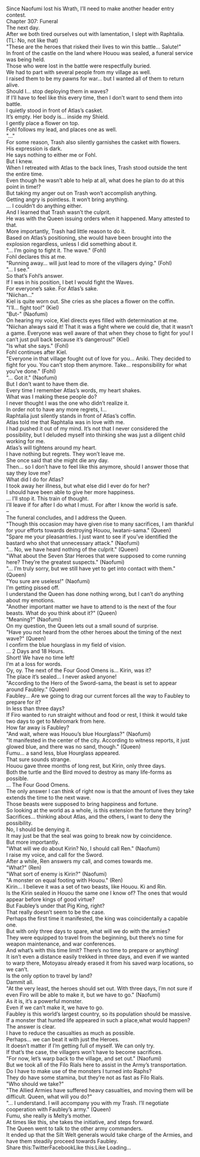 <br/>
Since Naofumi lost his Wrath, I’ll need to make another header entry contest.<br/>
Chapter 307: Funeral<br/>
The next day.<br/>
After we both tired ourselves out with lamentation, I slept with Raphtalia.<br/>
(TL: No, not like that)<br/>
"These are the heroes that risked their lives to win this battle… Salute!"<br/>
In front of the castle on the land where Houou was sealed, a funeral service was being held.<br/>
Those who were lost in the battle were respectfully buried.<br/>
We had to part with several people from my village as well.<br/>
I raised them to be my pawns for war… but I wanted all of them to return alive.<br/>
Should I… stop deploying them in waves?<br/>
If I’ll have to feel like this every time, then I don’t want to send them into battle.<br/>
I quietly stood in front of Atlas’s casket.<br/>
It’s empty. Her body is… inside my Shield.<br/>
I gently place a flower on top.<br/>
Fohl follows my lead, and places one as well.<br/>
"…"<br/>
For some reason, Trash also silently garnishes the casket with flowers.<br/>
His expression is dark.<br/>
He says nothing to either me or Fohl.<br/>
But I knew.<br/>
When I retreated with Atlas to the back lines, Trash stood outside the tent the entire time.<br/>
Even though he wasn’t able to help at all, what does he plan to do at this point in time!?<br/>
But taking my anger out on Trash won’t accomplish anything.<br/>
Getting angry is pointless. It won’t bring anything.<br/>
… I couldn’t do anything either.<br/>
And I learned that Trash wasn’t the culprit.<br/>
He was with the Queen issuing orders when it happened. Many attested to that.<br/>
More importantly, Trash had little reason to do it.<br/>
Based on Atlas’s positioning, she would have been brought into the explosion regardless, unless I did something about it.<br/>
"… I’m going to fight it. The wave." (Fohl)<br/>
Fohl declares this at me.<br/>
"Running away… will just lead to more of the villagers dying." (Fohl)<br/>
"… I see."<br/>
So that’s Fohl’s answer.<br/>
If I was in his position, I bet I would fight the Waves.<br/>
For everyone’s sake. For Atlas’s sake.<br/>
"Niichan…"<br/>
Kiel is quite worn out. She cries as she places a flower on the coffin.<br/>
"I’ll… fight too!" (Kiel)<br/>
"But-" (Naofumi)<br/>
On hearing my voice, Kiel directs eyes filled with determination at me.<br/>
"Niichan always said it! That it was a fight where we could die, that it wasn’t a game. Everyone was well aware of that when they chose to fight for you! I can’t just pull back because it’s dangerous!" (Kiel)<br/>
"Is what she says." (Fohl)<br/>
Fohl continues after Kiel.<br/>
"Everyone in that village fought out of love for you… Aniki. They decided to fight for you. You can’t stop them anymore. Take… responsibility for what you’ve done." (Fohl)<br/>
"… Got it." (Naofumi)<br/>
But I don’t want to have them die.<br/>
Every time I remember Atlas’s words, my heart shakes.<br/>
What was I making these people do?<br/>
I never thought I was the one who didn’t realize it.<br/>
In order not to have any more regrets, I…<br/>
Raphtalia just silently stands in front of Atlas’s coffin.<br/>
Atlas told me that Raphtalia was in love with me.<br/>
I had pushed it out of my mind. It’s not that I never considered the possibility, but I deluded myself into thinking she was just a diligent child working for me.<br/>
Atlas’s will tightens around my heart.<br/>
I have nothing but regrets. They won’t leave me.<br/>
She once said that she might die any day.<br/>
Then… so I don’t have to feel like this anymore, should I answer those that say they love me?<br/>
What did I do for Atlas?<br/>
I took away her illness, but what else did I ever do for her?<br/>
I should have been able to give her more happiness.<br/>
… I’ll stop it. This train of thought.<br/>
I’ll leave if for after I do what I must. For after I know the world is safe.<br/>
–<br/>
The funeral concludes, and I address the Queen.<br/>
"Though this occasion may have given rise to many sacrifices, I am thankful for your efforts towards destroying Houou, Iwatani-sama." (Queen)<br/>
"Spare me your pleasantries. I just want to see if you’ve identified the bastard who shot that unnecessary attack." (Naofumi)<br/>
"… No, we have heard nothing of the culprit." (Queen)<br/>
"What about the Seven Star Heroes that were supposed to come running here? They’re the greatest suspects." (Naofumi)<br/>
"… I’m truly sorry, but we still have yet to get into contact with them." (Queen)<br/>
"You sure are useless!" (Naofumi)<br/>
I’m getting pissed off.<br/>
I understand the Queen has done nothing wrong, but I can’t do anything about my emotions.<br/>
"Another important matter we have to attend to is the next of the four beasts. What do you think about it?" (Queen)<br/>
"Meaning?" (Naofumi)<br/>
On my question, the Queen lets out a small sound of surprise.<br/>
"Have you not heard from the other heroes about the timing of the next wave?" (Queen)<br/>
I confirm the blue hourglass in my field of vision.<br/>
… 2 Days and 18 Hours.<br/>
Short! We have no time left!<br/>
I’m at a loss for words.<br/>
Oy, oy. The next of the Four Good Omens is… Kirin, was it?<br/>
The place it’s sealed… I never asked anyone!<br/>
"According to the Hero of the Sword-sama, the beast is set to appear around Faubley." (Queen)<br/>
Faubley… Are we going to drag our current forces all the way to Faubley to prepare for it?<br/>
In less than three days?<br/>
If Firo wanted to run straight without and food or rest, I think it would take two days to get to Melromark from here.<br/>
How far away is Faubley?<br/>
"And wait, where was Houou’s blue Hourglass?" (Naofumi)<br/>
"It manifested in the center of the city. According to witness reports, it just glowed blue, and there was no sand, though." (Queen)<br/>
Fumu… a sand less, blue Hourglass appeared.<br/>
That sure sounds strange.<br/>
Houou gave three months of long rest, but Kirin, only three days.<br/>
Both the turtle and the Bird moved to destroy as many life-forms as possible.<br/>
… The Four Good Omens.<br/>
The only answer I can think of right now is that the amount of lives they take extends the time to the next wave.<br/>
Those beasts were supposed to bring happiness and fortune.<br/>
So looking at the world as a whole, is this extension the fortune they bring?<br/>
Sacrifices… thinking about Atlas, and the others, I want to deny the possibility.<br/>
No, I should be denying it.<br/>
It may just be that the seal was going to break now by coincidence.<br/>
But more importantly.<br/>
"What will we do about Kirin? No, I should call Ren." (Naofumi)<br/>
I raise my voice, and call for the Sword.<br/>
After a while, Ren answers my call, and comes towards me.<br/>
"What?" (Ren)<br/>
"What sort of enemy is Kirin?" (Naofumi)<br/>
"A monster on equal footing with Houou." (Ren)<br/>
Kirin… I believe it was a set of two beasts, like Houou. Ki and Rin.<br/>
Is the Kirin sealed in Houou the same one I know of? The ones that would appear before kings of good virtue?<br/>
But Faubley’s under that Pig King, right?<br/>
That really doesn’t seem to be the case.<br/>
Perhaps the first time it manifested, the king was coincidentally a capable one.<br/>
But with only three days to spare, what will we do with the armies?<br/>
They were equipped to travel from the beginning, but there’s no time for weapon maintenance, and war conferences.<br/>
And what’s with this time limit? There’s no time to prepare or anything!<br/>
It isn’t even a distance easily trekked in three days, and even if we wanted to warp there, Motoyasu already erased it from his saved warp locations, so we can’t.<br/>
Is the only option to travel by land?<br/>
Dammit all.<br/>
"At the very least, the heroes should set out. With three days, I’m not sure if even Firo will be able to make it, but we have to go." (Naofumi)<br/>
As it is, it’s a powerful monster.<br/>
Even if we can’t make it, we have to go.<br/>
Faubley is this world’s largest country, so its population should be massive.<br/>
If a monster that hunted life appeared in such a place,what would happen?<br/>
The answer is clear.<br/>
I have to reduce the casualties as much as possible.<br/>
Perhaps… we can beat it with just the Heroes.<br/>
It doesn’t matter if I’m getting full of myself. We can only try.<br/>
If that’s the case, the villagers won’t have to become sacrifices.<br/>
"For now, let’s warp back to the village, and set out." (Naofumi)<br/>
But we took all of the Filo Rials here to assist in the Army’s transportation.<br/>
Do I have to make use of the monsters I turned into Raphs?<br/>
They do have some stamina, but they’re not as fast as Filo Rials.<br/>
"Who should we take?"<br/>
"The Allied Armies have suffered heavy casualties, and moving them will be difficult. Queen, what will you do?"<br/>
"… I understand. I will accompany you with my Trash. I’ll negotiate cooperation with Faubley’s army." (Queen)<br/>
Fumu, she really is Melty’s mother.<br/>
At times like this, she takes the initiative, and steps forward.<br/>
The Queen went to talk to the other army commanders.<br/>
It ended up that the Silt Welt generals would take charge of the Armies, and have them steadily proceed towards Faubley.<br/>
Share this:TwitterFacebookLike this:Like Loading... <br/>
